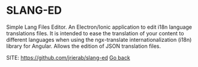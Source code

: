 # SLANG-ED

 Simple Lang Files Editor.
 An Electron/Ionic application to edit i18n language
 translations files. It is intended to ease the translation
 of your content to different languages when using the
 ngx-translate internationalization (i18n) library for
 Angular. Allows the edition of JSON translation files. 

 SITE: https://github.com/jrierab/slang-ed
 [Go back](https://portable-linux-apps.github.io/apps.html)
